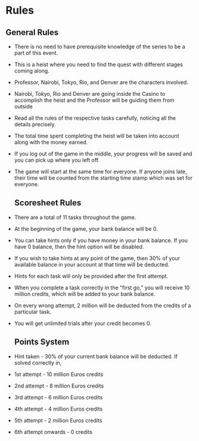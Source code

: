 # Rules

  ## General Rules

- There is no need to have prerequisite knowledge of the series to be a part of this event.

- This is a heist where you need to find the quest with different stages coming along.

-  Professor, Nairobi, Tokyo, Rio, and Denver are the characters involved.

- Nairobi, Tokyo, Rio and Denver are going inside the Casino to accomplish the heist and the Professor will be guiding them from outside

- Read all the rules of the respective tasks carefully, noticing all the details precisely.

- The total time spent completing the heist will be taken into account along with the money earned.

- If you log out of the game in the middle, your progress will be saved and you can pick up where you left off.

- The game will start at the same time for everyone. If anyone joins late, their time will be counted from the starting time stamp which was set for everyone.

  ## Scoresheet Rules 

- There are a total of 11 tasks throughout the game.

- At the beginning of the game, your bank balance will be 0.

- You can take hints only if you have money in your bank balance. If you have 0 balance, then the hint option will be disabled.

- If you wish to take hints at any point of the game, then 30% of your available balance in your account at that time will be deducted.

- Hints for each task will only be provided after the first attempt.

- When you complete a task correctly in the "first go," you will receive 10 million credits, which will be added to your bank balance.

- On every wrong attempt, 2 million will be deducted from the credits of a particular task.

- You will get unlimited trials after your credit becomes 0.

  ## Points System

- Hint taken - 30% of your current bank balance will be deducted.
 If solved correctly in,

- 1st attempt - 10 million Euros credits

- 2nd attempt - 8 million Euros credits

- 3rd attempt - 6 million Euros credits

- 4th attempt - 4 million Euros credits

- 5th attempt - 2 million Euros credits

- 6th attempt onwards - 0 credits

